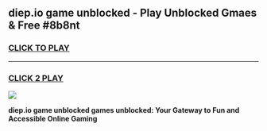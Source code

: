 
## diep.io game unblocked - Play Unblocked Gmaes & Free #8b8nt
<h3>
<a href="https://news.freeplayer.one?title=diep.io_game_unblocked&ref=03M">CLICK TO PLAY</a></h3>
<hr>

<h3>
<a href="https://news.freeplayer.one?title=diep.io_game_unblocked&ref=03M">CLICK 2 PLAY</a>
  
</h3>

<a href="https://news.freeplayer.one?title=diep.io_game_unblocked&ref=03M"><img src="https://clearcache.store/games.png"></a>


**diep.io game unblocked games unblocked: Your Gateway to Fun and Accessible Online Gaming**
